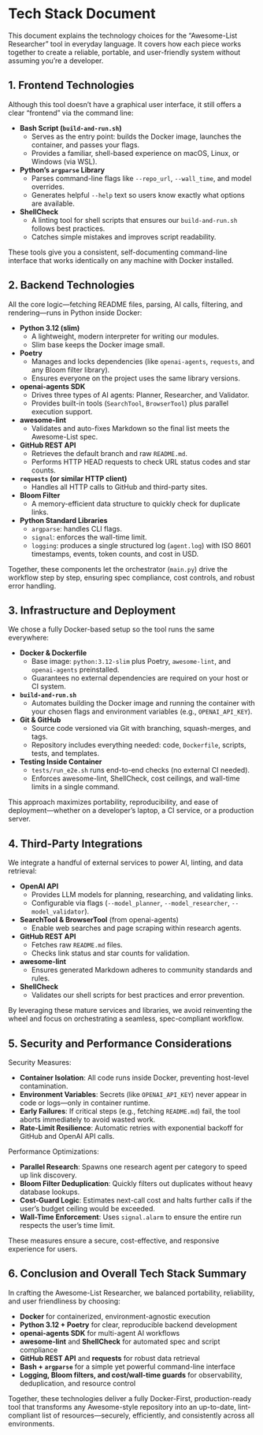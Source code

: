 # Tech Stack Document

This document explains the technology choices for the “Awesome-List Researcher” tool in everyday language. It covers how each piece works together to create a reliable, portable, and user-friendly system without assuming you’re a developer.

## 1. Frontend Technologies

Although this tool doesn’t have a graphical user interface, it still offers a clear “frontend” via the command line:

- **Bash Script (`build-and-run.sh`)**
  - Serves as the entry point: builds the Docker image, launches the container, and passes your flags.
  - Provides a familiar, shell-based experience on macOS, Linux, or Windows (via WSL).
- **Python’s `argparse` Library**
  - Parses command-line flags like `--repo_url`, `--wall_time`, and model overrides.
  - Generates helpful `--help` text so users know exactly what options are available.
- **ShellCheck**
  - A linting tool for shell scripts that ensures our `build-and-run.sh` follows best practices.
  - Catches simple mistakes and improves script readability.

These tools give you a consistent, self-documenting command-line interface that works identically on any machine with Docker installed.

## 2. Backend Technologies

All the core logic—fetching README files, parsing, AI calls, filtering, and rendering—runs in Python inside Docker:

- **Python 3.12 (slim)**
  - A lightweight, modern interpreter for writing our modules.
  - Slim base keeps the Docker image small.
- **Poetry**
  - Manages and locks dependencies (like `openai-agents`, `requests`, and any Bloom filter library).
  - Ensures everyone on the project uses the same library versions.
- **openai-agents SDK**
  - Drives three types of AI agents: Planner, Researcher, and Validator.
  - Provides built-in tools (`SearchTool`, `BrowserTool`) plus parallel execution support.
- **awesome-lint**
  - Validates and auto-fixes Markdown so the final list meets the Awesome-List spec.
- **GitHub REST API**
  - Retrieves the default branch and raw `README.md`.
  - Performs HTTP HEAD requests to check URL status codes and star counts.
- **`requests` (or similar HTTP client)**
  - Handles all HTTP calls to GitHub and third-party sites.
- **Bloom Filter**
  - A memory-efficient data structure to quickly check for duplicate links.
- **Python Standard Libraries**
  - `argparse`: handles CLI flags.
  - `signal`: enforces the wall-time limit.
  - `logging`: produces a single structured log (`agent.log`) with ISO 8601 timestamps, events, token counts, and cost in USD.

Together, these components let the orchestrator (`main.py`) drive the workflow step by step, ensuring spec compliance, cost controls, and robust error handling.

## 3. Infrastructure and Deployment

We chose a fully Docker-based setup so the tool runs the same everywhere:

- **Docker & Dockerfile**
  - Base image: `python:3.12-slim` plus Poetry, `awesome-lint`, and `openai-agents` preinstalled.
  - Guarantees no external dependencies are required on your host or CI system.
- **`build-and-run.sh`**
  - Automates building the Docker image and running the container with your chosen flags and environment variables (e.g., `OPENAI_API_KEY`).
- **Git & GitHub**
  - Source code versioned via Git with branching, squash-merges, and tags.
  - Repository includes everything needed: code, `Dockerfile`, scripts, tests, and templates.
- **Testing Inside Container**
  - `tests/run_e2e.sh` runs end-to-end checks (no external CI needed).
  - Enforces awesome-lint, ShellCheck, cost ceilings, and wall-time limits in a single command.

This approach maximizes portability, reproducibility, and ease of deployment—whether on a developer’s laptop, a CI service, or a production server.

## 4. Third-Party Integrations

We integrate a handful of external services to power AI, linting, and data retrieval:

- **OpenAI API**
  - Provides LLM models for planning, researching, and validating links.
  - Configurable via flags (`--model_planner`, `--model_researcher`, `--model_validator`).
- **SearchTool & BrowserTool** (from openai-agents)
  - Enable web searches and page scraping within research agents.
- **GitHub REST API**
  - Fetches raw `README.md` files.
  - Checks link status and star counts for validation.
- **awesome-lint**
  - Ensures generated Markdown adheres to community standards and rules.
- **ShellCheck**
  - Validates our shell scripts for best practices and error prevention.

By leveraging these mature services and libraries, we avoid reinventing the wheel and focus on orchestrating a seamless, spec-compliant workflow.

## 5. Security and Performance Considerations

Security Measures:
- **Container Isolation**: All code runs inside Docker, preventing host-level contamination.
- **Environment Variables**: Secrets (like `OPENAI_API_KEY`) never appear in code or logs—only in container runtime.
- **Early Failures**: If critical steps (e.g., fetching `README.md`) fail, the tool aborts immediately to avoid wasted work.
- **Rate-Limit Resilience**: Automatic retries with exponential backoff for GitHub and OpenAI API calls.

Performance Optimizations:
- **Parallel Research**: Spawns one research agent per category to speed up link discovery.
- **Bloom Filter Deduplication**: Quickly filters out duplicates without heavy database lookups.
- **Cost-Guard Logic**: Estimates next-call cost and halts further calls if the user’s budget ceiling would be exceeded.
- **Wall-Time Enforcement**: Uses `signal.alarm` to ensure the entire run respects the user’s time limit.

These measures ensure a secure, cost-effective, and responsive experience for users.

## 6. Conclusion and Overall Tech Stack Summary

In crafting the Awesome-List Researcher, we balanced portability, reliability, and user friendliness by choosing:

- **Docker** for containerized, environment-agnostic execution
- **Python 3.12 + Poetry** for clear, reproducible backend development
- **openai-agents SDK** for multi-agent AI workflows
- **awesome-lint** and **ShellCheck** for automated spec and script compliance
- **GitHub REST API** and **requests** for robust data retrieval
- **Bash + `argparse`** for a simple yet powerful command-line interface
- **Logging, Bloom filters, and cost/wall-time guards** for observability, deduplication, and resource control

Together, these technologies deliver a fully Docker-First, production-ready tool that transforms any Awesome-style repository into an up-to-date, lint-compliant list of resources—securely, efficiently, and consistently across all environments.